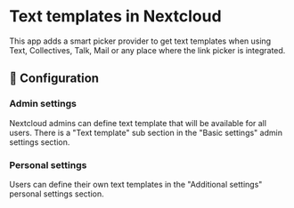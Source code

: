 # Text templates in Nextcloud

This app adds a smart picker provider to get text templates when using Text, Collectives, Talk, Mail
or any place where the link picker is integrated.

## 🔧 Configuration

### Admin settings

Nextcloud admins can define text template that will be available for all users.
There is a "Text template" sub section in the "Basic settings" admin settings section.

### Personal settings

Users can define their own text templates in the "Additional settings" personal settings
section.
